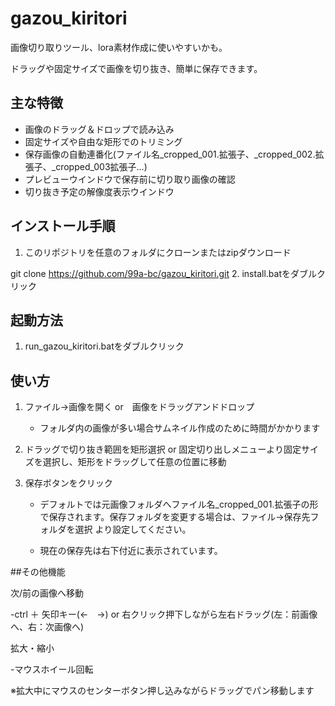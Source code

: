 # gazou_kiritori
画像切り取りツール、lora素材作成に使いやすいかも。

ドラッグや固定サイズで画像を切り抜き、簡単に保存できます。


## 主な特徴
- 画像のドラッグ＆ドロップで読み込み
- 固定サイズや自由な矩形でのトリミング
- 保存画像の自動連番化(ファイル名_cropped_001.拡張子、_cropped_002.拡張子、_cropped_003拡張子...)
- プレビューウインドウで保存前に切り取り画像の確認
- 切り抜き予定の解像度表示ウインドウ


## インストール手順
1. このリポジトリを任意のフォルダにクローンまたはzipダウンロード

git clone https://github.com/99a-bc/gazou_kiritori.git
2. install.batをダブルクリック


## 起動方法
1. run_gazou_kiritori.batをダブルクリック


## 使い方
1. ファイル→画像を開く or　画像をドラッグアンドドロップ
   
   - フォルダ内の画像が多い場合サムネイル作成のために時間がかかります

3. ドラッグで切り抜き範囲を矩形選択 or 固定切り出しメニューより固定サイズを選択し、矩形をドラッグして任意の位置に移動

4. 保存ボタンをクリック

   - デフォルトでは元画像フォルダへファイル名_cropped_001.拡張子の形で保存されます。保存フォルダを変更する場合は、ファイル→保存先フォルダを選択 より設定してください。

   - 現在の保存先は右下付近に表示されています。



##その他機能

次/前の画像へ移動

 -ctrl ＋ 矢印キー(←　→) or 右クリック押下しながら左右ドラッグ(左：前画像へ、右：次画像へ)

拡大・縮小

-マウスホイール回転

 ※拡大中にマウスのセンターボタン押し込みながらドラッグでパン移動します


